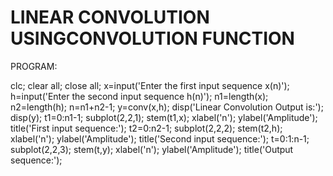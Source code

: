 # LINEAR CONVOLUTION USINGCONVOLUTION FUNCTION

PROGRAM:

clc;
clear all;
close all;
x=input('Enter the first input sequence x(n)');
h=input('Enter the second input sequence h(n)');
n1=length(x);
n2=length(h);
n=n1+n2-1;
y=conv(x,h);
disp('Linear Convolution Output is:');
disp(y);
t1=0:n1-1;
subplot(2,2,1);
stem(t1,x);
xlabel('n');
ylabel('Amplitude');
title('First input sequence:');
t2=0:n2-1;
subplot(2,2,2);
stem(t2,h);
xlabel('n');
ylabel('Amplitude');
title('Second input sequence:');
t=0:1:n-1;
subplot(2,2,3);
stem(t,y);
xlabel('n');
ylabel('Amplitude');
title('Output sequence:');

